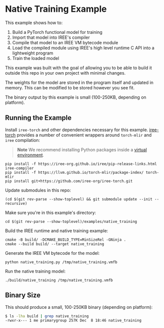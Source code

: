 # Native Training Example

This example shows how to:

1. Build a PyTorch functional model for training
2. Import that model into IREE's compiler
3. Compile that model to an IREE VM bytecode module
4. Load the compiled module using IREE's high level runtime C API into a
   lightweight program
5. Train the loaded model

This example was built with the goal of allowing you to be able to build it
outside this repo in your own project with minimal changes.

The weights for the model are stored in the program itself and updated in
memory. This can be modified to be stored however you see fit.

The binary output by this example is small (100-250KB, depending on platform).

## Running the Example

Install `iree-torch` and other dependencies necessary for this example.
[iree-torch](https://github.com/iree-org/iree-torch) provides a number of
convenient wrappers around `torch-mlir` and `iree` compilation:

> **Note**
> We recommend installing Python packages inside a
> [virtual environment](https://docs.python.org/3/tutorial/venv.html).

```shell
pip install -f https://iree-org.github.io/iree/pip-release-links.html iree-compiler
pip install -f https://llvm.github.io/torch-mlir/package-index/ torch-mlir
pip install git+https://github.com/iree-org/iree-torch.git
```

Update submodules in this repo:

```shell
(cd $(git rev-parse --show-toplevel) && git submodule update --init --recursive)
```

Make sure you're in this example's directory:

```shell
cd $(git rev-parse --show-toplevel)/examples/native_training
```

Build the IREE runtime and native training example:

```shell
cmake -B build/ -DCMAKE_BUILD_TYPE=MinSizeRel -GNinja .
cmake --build build/ --target native_training
```
Generate the IREE VM bytecode for the model:

```shell
python native_training.py /tmp/native_training.vmfb
```

Run the native training model:

```shell
./build/native_training /tmp/native_training.vmfb
```

## Binary Size

This should produce a small, 100-250KB binary (depending on platform):

```bash
$ ls -lha build | grep native_training
-rwxr-x--- 1 me primarygroup 257K Dec  8 18:46 native_training
```